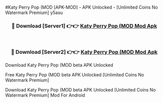#Katy Perry Pop (MOD [APK-MOD] - APK Unlocked - [Unlimited Coins No Watermark Premium] y5asu



<div align="center">

<h3>🔴 Download [Server1] 👉👉 <a href="https://momento.my/?title=Katy_Perry_Pop_(MOD">Katy Perry Pop (MOD Mod Apk</a></h3><br>

<h3>🔴 Download [Server2] 👉👉 <a href="https://momento.my/?title=Katy_Perry_Pop_(MOD">Katy Perry Pop (MOD Mod Apk</a></h3>
</div>



Download Katy Perry Pop (MOD beta APK Unlocked

Free Katy Perry Pop (MOD beta APK Unlocked [Unlimited Coins No Watermark Premium]

Download Katy Perry Pop (MOD beta APK Unlocked [Unlimited Coins No Watermark Premium] Mod For Android
